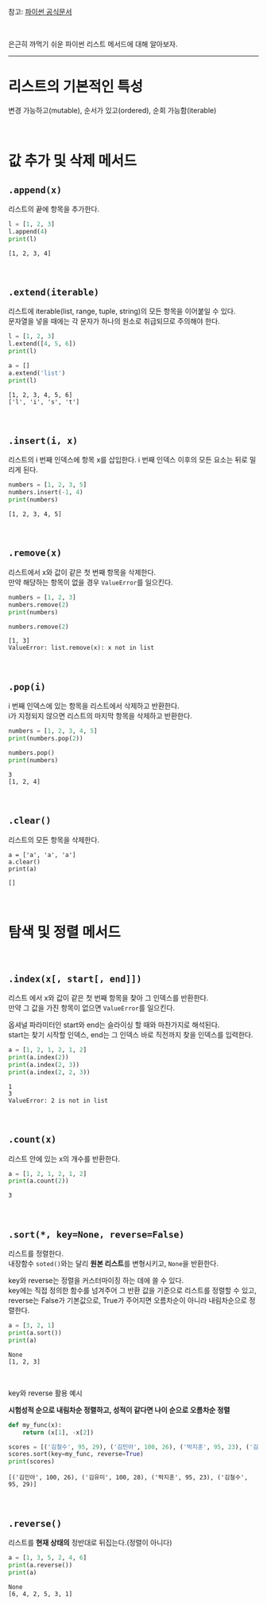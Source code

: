 참고: [파이썬 공식문서](https://docs.python.org/3/library/stdtypes.html)

<br>

은근히 까먹기 쉬운 파이썬 리스트 메서드에 대해 알아보자.

---

# 리스트의 기본적인 특성

변경 가능하고(mutable), 순서가 있고(ordered), 순회 가능함(iterable)

<br>

# 값 추가 및 삭제 메서드

## `.append(x)`

리스트의 끝에 항목을 추가한다.

```python
l = [1, 2, 3]
l.append(4)
print(l)
```

`[1, 2, 3, 4]`

<br>

## `.extend(iterable)`

리스트에 iterable(list, range, tuple, string)의 모든 항목을 이어붙일 수 있다.  
문자열을 넣을 때에는 각 문자가 하나의 원소로 취급되므로 주의해야 한다.

```python
l = [1, 2, 3]
l.extend([4, 5, 6])
print(l)

a = []
a.extend('list')
print(l)
```

`[1, 2, 3, 4, 5, 6]`  
`['l', 'i', 's', 't']`

<br>

## `.insert(i, x)`

리스트의 i 번째 인덱스에 항목 x를 삽입한다. i 번째 인덱스 이후의 모든 요소는 뒤로 밀리게 된다.

```python
numbers = [1, 2, 3, 5]
numbers.insert(-1, 4)
print(numbers)
```

`[1, 2, 3, 4, 5]`

<br>

## `.remove(x)`

리스트에서 x와 값이 같은 첫 번째 항목을 삭제한다.  
만약 해당하는 항목이 없을 경우 `ValueError`를 일으킨다.

```python
numbers = [1, 2, 3]
numbers.remove(2)
print(numbers)

numbers.remove(2)
```

`[1, 3]`  
`ValueError: list.remove(x): x not in list`

<br>

## `.pop(i)`

i 번째 인덱스에 있는 항목을 리스트에서 삭제하고 반환한다.  
i가 지정되지 않으면 리스트의 마지막 항목을 삭제하고 반환한다.

```python
numbers = [1, 2, 3, 4, 5]
print(numbers.pop(2))

numbers.pop()
print(numbers)
```

`3`  
`[1, 2, 4]`

<br>

## `.clear()`

리스트의 모든 항목을 삭제한다.

```
a = ['a', 'a', 'a']
a.clear()
print(a)
```

`[]`

<br>

# 탐색 및 정렬 메서드

<br>

## `.index(x[, start[, end]])`

리스트 에서 x와 값이 같은 첫 번째 항목을 찾아 그 인덱스를 반환한다.  
만약 그 값을 가진 항목이 없으면 `ValueError`를 일으킨다.

옵셔널 파라미터인 start와 end는 슬라이싱 할 때와 마찬가지로 해석된다.  
start는 찾기 시작할 인덱스, end는 그 인덱스 바로 직전까지 찾을 인덱스를 입력한다.

```python
a = [1, 2, 1, 2, 1, 2]
print(a.index(2))
print(a.index(2, 3))
print(a.index(2, 2, 3))
```

`1`  
`3`  
`ValueError: 2 is not in list`

<br>

## `.count(x)`

리스트 안에 있는 x의 개수를 반환한다.

```python
a = [1, 2, 1, 2, 1, 2]
print(a.count(2))
```

`3`

<br>

## `.sort(*, key=None, reverse=False)`

리스트를 정렬한다.  
내장함수 `soted()`와는 달리 **원본 리스트**를 변형시키고, `None`을 반환한다.

key와 reverse는 정렬을 커스터마이징 하는 데에 쓸 수 있다.  
key에는 직접 정의한 함수를 넘겨주어 그 반환 값을 기준으로 리스트를 정렬할 수 있고,  
reverse는 False가 기본값으로, True가 주어지면 오름차순이 아니라 내림차순으로 정렬한다.

```python
a = [3, 2, 1]
print(a.sort())
print(a)
```

`None`  
`[1, 2, 3]`

<br>

key와 reverse 활용 예시

**시험성적 순으로 내림차순 정렬하고, 성적이 같다면 나이 순으로 오름차순 정렬**

```python
def my_func(x):
    return (x[1], -x[2])

scores = [('김철수', 95, 29), ('김민아', 100, 26), ('박지훈', 95, 23), ('김유미', 100, 28)]
scores.sort(key=my_func, reverse=True)
print(scores)
```

`[('김민아', 100, 26), ('김유미', 100, 28), ('박지훈', 95, 23), ('김철수', 95, 29)]`

<br>

## `.reverse()`

리스트를 **현재 상태의** 정반대로 뒤집는다.(정렬이 아니다)

```python
a = [1, 3, 5, 2, 4, 6]
print(a.reverse())
print(a)
```

`None`  
`[6, 4, 2, 5, 3, 1]`
